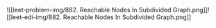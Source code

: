 ![[leet-problem-img/882. Reachable Nodes In Subdivided Graph.png]]![[leet-edi-img/882. Reachable Nodes In Subdivided Graph.png]]